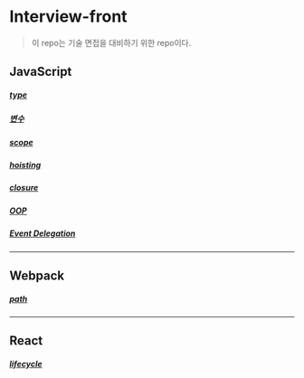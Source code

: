 # Interview-front

> 이 repo는 기술 면접을 대비하기 위한 repo이다.

## JavaScript

##### [type](https://github.com/leehosu/Interview-front/blob/master/Interview/js/type.md)

##### [변수](https://github.com/leehosu/Interview-front/blob/master/Interview/js/variable.md)

##### [scope](https://github.com/leehosu/Interview-front/blob/master/Interview/js/scope.md)

##### [hoisting](https://github.com/leehosu/Interview-front/blob/master/Interview/js/hoisting.md)

##### [closure](https://github.com/leehosu/Interview-front/blob/master/Interview/js/closure.md)

##### [OOP](https://github.com/leehosu/Interview-front/blob/master/Interview/js/oop.md)

##### [Event Delegation](https://github.com/leehosu/Interview-front/blob/master/Interview/js/eventDelegation.md)

---

## Webpack

##### [path](https://github.com/leehosu/Interview-front/blob/master/Interview/webpack/path.md)

---

## React

##### [lifecycle](https://github.com/leehosu/Interview-front/blob/master/Interview/react/lifeCycle.md)

